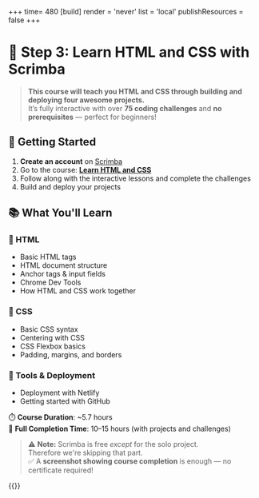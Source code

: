 +++
time= 480
[build]
  render = 'never'
  list = 'local'
  publishResources = false 
+++

# 🤖 Step 3: Learn HTML and CSS with Scrimba

> **This course will teach you HTML and CSS through building and deploying four awesome projects.**  
> It’s fully interactive with over **75 coding challenges** and **no prerequisites** — perfect for beginners!



## 🚀 Getting Started

1. **Create an account** on [Scrimba](https://scrimba.com)
2. Go to the course: [**Learn HTML and CSS**](https://scrimba.com/learn-html-and-css-c0p)
3. Follow along with the interactive lessons and complete the challenges
4. Build and deploy your projects


## 📚 What You'll Learn

### 🧱 HTML

- Basic HTML tags  
- HTML document structure  
- Anchor tags & input fields  
- Chrome Dev Tools  
- How HTML and CSS work together  

### 🎨 CSS

- Basic CSS syntax  
- Centering with CSS  
- CSS Flexbox basics  
- Padding, margins, and borders  

### 🧰 Tools & Deployment

- Deployment with Netlify  
- Getting started with GitHub  


⏱️ **Course Duration**: ~5.7 hours  
🧩 **Full Completion Time**: 10–15 hours (with projects and challenges)


> ⚠️ **Note:** Scrimba is free *except* for the solo project.  
> Therefore we're skipping that part.  
> ✅ A **screenshot showing course completion** is enough — no certificate required!

{{<blocklink
src="https://scrimba.com/learn-html-and-css-c0p"
name="Learn HTML and CSS"
caption="Scrimba">}}
